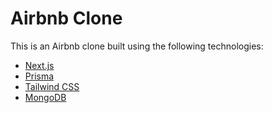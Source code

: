 # Airbnb Clone

This is an Airbnb clone built using the following technologies: 

- [Next.js](https://nextjs.org/)
- [Prisma](https://www.prisma.io/)
- [Tailwind CSS](https://tailwindcss.com/)
- [MongoDB](https://www.mongodb.com/)
